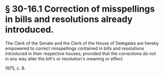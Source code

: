 # § 30-16.1 Correction of misspellings in bills and resolutions already introduced.

<p>The Clerk of the Senate and the Clerk of the House of Delegates are hereby empowered to correct misspellings contained in bills and resolutions introduced in their respective houses; provided that the corrections do not in any way alter the bill's or resolution's meaning or effect.</p><p>1975, c. 8.</p>
